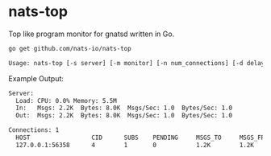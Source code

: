 # nats-top

Top like program monitor for gnatsd written in Go.

```sh
go get github.com/nats-io/nats-top

Usage: nats-top [-s server] [-m monitor] [-n num_connections] [-d delay_secs] [--sort by]
```

Example Output:

```sh
Server:
  Load: CPU: 0.0% Memory: 5.5M
  In:   Msgs: 2.2K  Bytes: 8.0K  Msgs/Sec: 1.0  Bytes/Sec: 1.0
  Out:  Msgs: 2.2K  Bytes: 8.0K  Msgs/Sec: 1.0  Bytes/Sec: 1.0

Connections: 1
  HOST                 CID      SUBS    PENDING     MSGS_TO     MSGS_FROM   BYTES_TO    BYTES_FROM
  127.0.0.1:56358      4        1       0           1.2K        1.2K        4.5K        4.5K
```
